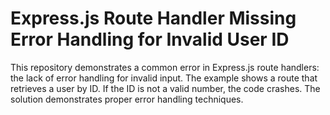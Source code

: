# Express.js Route Handler Missing Error Handling for Invalid User ID

This repository demonstrates a common error in Express.js route handlers: the lack of error handling for invalid input.  The example shows a route that retrieves a user by ID.  If the ID is not a valid number, the code crashes.  The solution demonstrates proper error handling techniques.